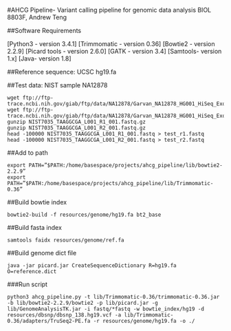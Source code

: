 #AHCG Pipeline- Variant calling pipeline for genomic data analysis
BIOL 8803F, Andrew Teng

##Software Requirements

[Python3 - version 3.4.1]
[Trimmomatic - version 0.36]
[Bowtie2 - version 2.2.9]
[Picard tools - version 2.6.0]
[GATK - version 3.4]
[Samtools- version 1.x]
[Java- version 1.8]

##Reference sequence: UCSC hg19.fa

##Test data: NIST sample NA12878

```{sh}
wget ftp://ftp-trace.ncbi.nih.gov/giab/ftp/data/NA12878/Garvan_NA12878_HG001_HiSeq_Exome/NIST7035_TAAGGCGA_L001_R1_001.fastq.gz
wget ftp://ftp-trace.ncbi.nih.gov/giab/ftp/data/NA12878/Garvan_NA12878_HG001_HiSeq_Exome/NIST7035_TAAGGCGA_L001_R2_001.fastq.gz
gunzip NIST7035_TAAGGCGA_L001_R1_001.fastq.gz
gunzip NIST7035_TAAGGCGA_L001_R2_001.fastq.gz
head -100000 NIST7035_TAAGGCGA_L001_R1_001.fastq > test_r1.fastq
head -100000 NIST7035_TAAGGCGA_L001_R2_001.fastq > test_r2.fastq
```

##Add to path 
```{sh}
export PATH=”$PATH:/home/basespace/projects/ahcg_pipeline/lib/bowtie2-2.2.9”
export PATH=”$PATH:/home/basespace/projects/ahcg_pipeline/lib/Trimmomatic-0.36”
```

##Build bowtie index 
```{sh}
bowtie2-build -f resources/genome/hg19.fa bt2_base
```

##Build fasta index
```{sh}
samtools faidx resources/genome/ref.fa
```

##Build genome dict file 
```{sh}
java -jar picard.jar CreateSequenceDictionary R=hg19.fa O=reference.dict
```

###Run script
```{sh}
python3 ahcg_pipeline.py -t lib/Trimmomatic-0.36/trimmomatic-0.36.jar -b lib/bowtie2-2.2.9/bowtie2 -p lib/picard.jar -g lib/GenomeAnalysisTK.jar -i fastq/*fastq -w bowtie_index/hg19 -d resources/dbsnp/dbsnp_138.hg19.vcf -a lib/Trimmomatic-0.36/adapters/TruSeq2-PE.fa -r resources/genome/hg19.fa -o ./
```